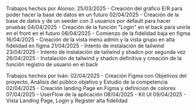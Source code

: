 Trabajos hechos por Alonso:
25/03/2025 - Creación del gráfico E/R para poder hacer la base de datos en un futuro
02/04/2025 - Creación de la base de datos y de un seeder con 3 usuarios por default para hacer pruebas
04/04/2025 - Creación de la función "Login" en el back para unirla en el front en el futuro
08/04/2025 - Comienzo de la fidelidad baja en figma
16/04/2025 - Creación de la vista menú admin y la vista grupo en alta fidelidad en figma
21/04/2025 - Intento de instalación de tailwind
23/04/2025 - Intento de instalación de tailwind y shadcn por segunda vez
26/04/2025 - Instalación de tailwind y shadcn definitiva y creación de la función registro de usuario en el back


Trabajos hechos por Iván:
02/04/2025 - Creación Figma con Objetivos del proyecto, Análisis del público objetivo y Estudio de la competencia
02/04/2025 - Creación landing Page en Figma y definicion de colores
07/04/2025 - UserFlow de la aplicación
08/04/2025 - Kit UI
09/04/2025 - Vista Landing Page, Login y Register alta fidelidad
